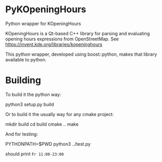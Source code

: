 PyKOpeningHours
===============

Python wrapper for KOpeningHours

KOpeningHours is a Qt-based C++ library for parsing and evaluating opening hours expressions from OpenStreetMap.
See https://invent.kde.org/libraries/kopeninghours

This python wrapper, developed using boost::python, makes that library available to python.

Building
========

To build it the python way:

python3 setup.py build

Or to build it the usually way for any cmake project:

mkdir build
cd build
cmake ..
make

And for testing:

PYTHONPATH=$PWD python3 ../test.py

should print `Fr 11:00-23:00`

